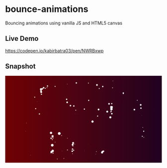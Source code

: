 # bounce-animations
Bouncing animations using vanilla JS and HTML5 canvas

## Live Demo 
https://codepen.io/kabirbatra03/pen/NWRBxwp

## Snapshot
<img src="images/Screenshot 2021-01-08 at 12.55.11 AM.png" width="700">

